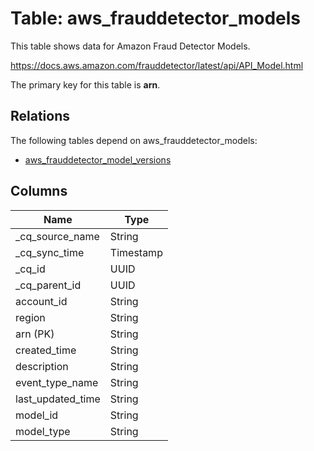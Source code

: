 # Table: aws_frauddetector_models

This table shows data for Amazon Fraud Detector Models.

https://docs.aws.amazon.com/frauddetector/latest/api/API_Model.html

The primary key for this table is **arn**.

## Relations

The following tables depend on aws_frauddetector_models:
  - [aws_frauddetector_model_versions](aws_frauddetector_model_versions)

## Columns

| Name          | Type          |
| ------------- | ------------- |
|_cq_source_name|String|
|_cq_sync_time|Timestamp|
|_cq_id|UUID|
|_cq_parent_id|UUID|
|account_id|String|
|region|String|
|arn (PK)|String|
|created_time|String|
|description|String|
|event_type_name|String|
|last_updated_time|String|
|model_id|String|
|model_type|String|